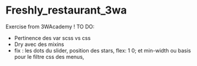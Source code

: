# Freshly_restaurant_3wa
Exercise from 3WAcademy !
TO DO:
  - Pertinence des var scss vs css
  - Dry avec des mixins
  - fix : les dots du slider, position des stars, flex: 1 0; et min-width ou basis pour le filtre css des menus,
  
